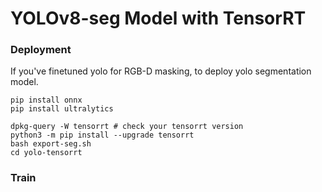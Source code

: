 # YOLOv8-seg Model with TensorRT

### Deployment
If you've finetuned yolo for RGB-D masking, to deploy yolo segmentation model.
```
pip install onnx
pip install ultralytics
```
```
dpkg-query -W tensorrt # check your tensorrt version
python3 -m pip install --upgrade tensorrt
bash export-seg.sh
cd yolo-tensorrt
``` 

### Train